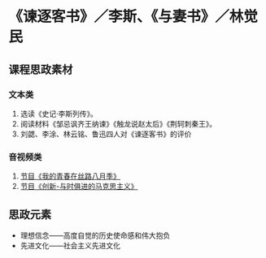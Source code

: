 # 《谏逐客书》／李斯、《与妻书》／林觉民

## 课程思政素材

### 文本类

1. 选读《史记·李斯列传》。
2. 阅读材料《邹忌讽齐王纳谏》《触龙说赵太后》《荆轲刺秦王》。
3. 刘勰、李涂、林云铭、鲁迅四人对《谏逐客书》的评价

### 音视频类

1. [节目《我的青春在丝路八月季》](https://www.mgtv.com/b/325343/4519313.html?fpa=1677&fpos=&lastp=ch_doc&cpid=)
2. [节目《创新-与时俱进的马克思主义》](https://jishi.cctv.com/2012/12/10/VIDA1355146901437315.shtml)

## 思政元素

- 理想信念——高度自觉的历史使命感和伟大抱负
- 先进文化——社会主义先进文化

